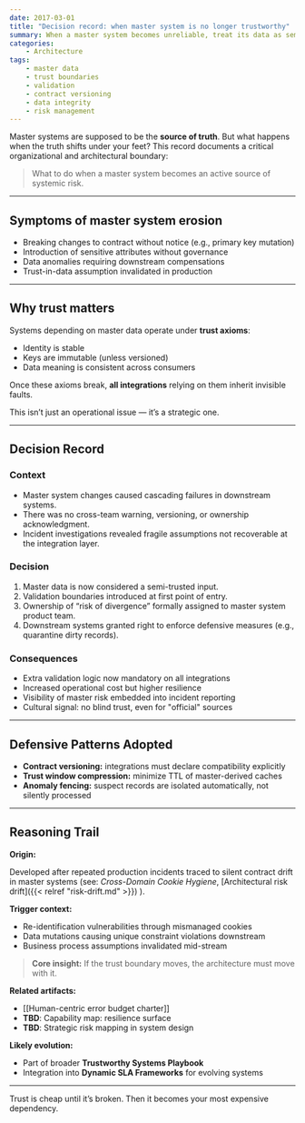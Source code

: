 ```yaml
---
date: 2017-03-01
title: "Decision record: when master system is no longer trustworthy"
summary: When a master system becomes unreliable, treat its data as semi-trusted, enforce validation, and shift to explicit contract and risk management for all integrations.
categories:
    - Architecture
tags:
    - master data
    - trust boundaries
    - validation
    - contract versioning
    - data integrity
    - risk management
---
```


Master systems are supposed to be the **source of truth**. But what happens when the truth shifts under your feet?
This record documents a critical organizational and architectural boundary:  

> What to do when a master system becomes an active source of systemic risk.

---

## Symptoms of master system erosion

- Breaking changes to contract without notice (e.g., primary key mutation)
- Introduction of sensitive attributes without governance
- Data anomalies requiring downstream compensations
- Trust-in-data assumption invalidated in production

---

## Why trust matters

Systems depending on master data operate under **trust axioms**:

- Identity is stable
- Keys are immutable (unless versioned)
- Data meaning is consistent across consumers

Once these axioms break, **all integrations** relying on them inherit invisible faults.

This isn’t just an operational issue — it’s a strategic one.

---

## Decision Record

### Context

- Master system changes caused cascading failures in downstream systems.
- There was no cross-team warning, versioning, or ownership acknowledgment.
- Incident investigations revealed fragile assumptions not recoverable at the integration layer.

### Decision

1. Master data is now considered a semi-trusted input.
2. Validation boundaries introduced at first point of entry.
3. Ownership of “risk of divergence” formally assigned to master system product team.
4. Downstream systems granted right to enforce defensive measures (e.g., quarantine dirty records).

### Consequences

- Extra validation logic now mandatory on all integrations
- Increased operational cost but higher resilience
- Visibility of master risk embedded into incident reporting
- Cultural signal: no blind trust, even for "official" sources

---

## Defensive Patterns Adopted

- **Contract versioning:** integrations must declare compatibility explicitly
- **Trust window compression:** minimize TTL of master-derived caches
- **Anomaly fencing:** suspect records are isolated automatically, not silently processed

---

## Reasoning Trail

**Origin:**

Developed after repeated production incidents traced to silent contract drift in master systems (see: 
*Cross-Domain Cookie Hygiene*, 
[Architectural risk drift]({{< relref "risk-drift.md" >}})
).

**Trigger context:**

- Re-identification vulnerabilities through mismanaged cookies  
- Data mutations causing unique constraint violations downstream  
- Business process assumptions invalidated mid-stream

> **Core insight:** If the trust boundary moves, the architecture must move with it.

**Related artifacts:** 

- [[Human-centric error budget charter]]
- **TBD**: Capability map: resilience surface  
- **TBD**: Strategic risk mapping in system design

**Likely evolution:**

- Part of broader **Trustworthy Systems Playbook**  
- Integration into **Dynamic SLA Frameworks** for evolving systems

---

Trust is cheap until it’s broken. Then it becomes your most expensive dependency.
